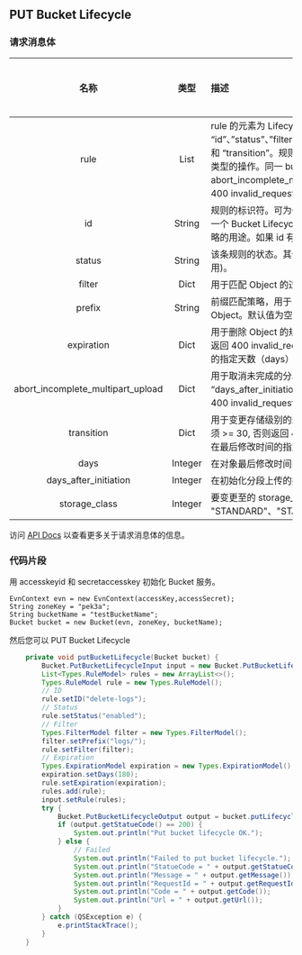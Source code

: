 ## PUT Bucket Lifecycle

### 请求消息体

|名称|类型|描述|是否必要|
|:--:|:--:|:--|:--:|
|rule|List|rule 的元素为 Lifecycle 规则。规则为 Dict 类型，有效的键为 “id”、”status”、”filter”、”expiration”、”abort_incomplete_multipart_upload” 和 “transition”。规则总数不能超过 100 条，且每条规则中只允许存在一种类型的操作。同一 bucket, prefix 和 支持操作（ expiration, abort_incomplete_multipart_upload, transition) 不能有重复，否则返回 400 invalid_request 包含重复的规则信息 [参见错误信息](https://docs.qingcloud.com/qingstor/api/common/error_code.html#object-storage-error-code)。|Yes|
|id|String|规则的标识符。可为任意 UTF-8 编码字符，长度不能超过 255 个字节，在一个 Bucket Lifecycle 中，规则的标识符必须唯一。该字符串可用来描述策略的用途。如果 id 有重复，会返回 400 invalid_request 。|Yes|
|status|String|该条规则的状态。其值可为 “enabled” (表示生效) 或 “disabled” (表示禁用)。|Yes|
|filter|Dict|用于匹配 Object 的过滤条件，有效的键为 “prefix”。|Yes|
|prefix|String|前缀匹配策略，用于匹配 Object 名称，空字符串表示匹配整个 Bucket 中的 Object。默认值为空字符串。|No|
|expiration|Dict|用于删除 Object 的规则，有效的键为 “days”。”days” 必须是正整数，否则返回 400 invalid_request。对于匹配前缀（prefix) 的对象在最后修改时间的指定天数（days）后删除该对象。|No|
|abort_incomplete_multipart_upload|Dict|用于取消未完成的分段上传的规则，有效的键为 “days_after_initiation”。”days_after_initiation” 必须是正整数，否则返回 400 invalid_request。|No|
|transition|Dict|用于变更存储级别的规则，有效的键为 “days”, “storage_class”。days 必须 >= 30, 否则返回 400 invalid_request。对于匹配前缀（prefix) 的对象在最后修改时间的指定天数（days）后变更到低频存储。|No|
|days|Integer|在对象最后修改时间的指定天数后执行操作。|No|
|days_after_initiation|Integer|在初始化分段上传的指定天数后执行操作。|Yes|
|storage_class|Integer|要变更至的 storage_class，支持的值为 "STANDARD"、"STANDARD_IA"。|Yes|

访问 [API Docs](https://docs.qingcloud.com/qingstor/api/bucket/lifecycle/put_lifecycle.html) 以查看更多关于请求消息体的信息。

### 代码片段

用 accesskeyid 和 secretaccesskey 初始化 Bucket 服务。

```
EvnContext evn = new EvnContext(accessKey,accessSecret);
String zoneKey = "pek3a";
String bucketName = "testBucketName";
Bucket bucket = new Bucket(evn, zoneKey, bucketName);

```

然后您可以 PUT Bucket Lifecycle


```java
    private void putBucketLifecycle(Bucket bucket) {
        Bucket.PutBucketLifecycleInput input = new Bucket.PutBucketLifecycleInput();
        List<Types.RuleModel> rules = new ArrayList<>();
        Types.RuleModel rule = new Types.RuleModel();
        // ID
        rule.setID("delete-logs");
        // Status
        rule.setStatus("enabled");
        // Filter
        Types.FilterModel filter = new Types.FilterModel();
        filter.setPrefix("logs/");
        rule.setFilter(filter);
        // Expiration
        Types.ExpirationModel expiration = new Types.ExpirationModel();
        expiration.setDays(180);
        rule.setExpiration(expiration);
        rules.add(rule);
        input.setRule(rules);
        try {
            Bucket.PutBucketLifecycleOutput output = bucket.putLifecycle(input);
            if (output.getStatueCode() == 200) {
                System.out.println("Put bucket lifecycle OK.");
            } else {
                // Failed
                System.out.println("Failed to put bucket lifecycle.");
                System.out.println("StatueCode = " + output.getStatueCode());
                System.out.println("Message = " + output.getMessage());
                System.out.println("RequestId = " + output.getRequestId());
                System.out.println("Code = " + output.getCode());
                System.out.println("Url = " + output.getUrl());
            }
        } catch (QSException e) {
            e.printStackTrace();
        }
    }
```